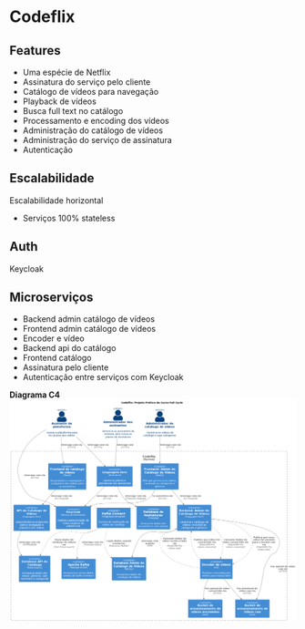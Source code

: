 # Codeflix

## Features

- Uma espécie de Netflix
- Assinatura do serviço pelo cliente
- Catálogo de vídeos para navegação
- Playback de vídeos
- Busca full text no catálogo
- Processamento e encoding dos vídeos
- Administração do catálogo de vídeos
- Administração do serviço de assinatura
- Autenticação

## Escalabilidade

Escalabilidade horizontal

- Serviços 100% stateless

## Auth

Keycloak

## Microserviços

- Backend admin catálogo de vídeos
- Frontend admin catálogo de vídeos
- Encoder e vídeo
- Backend api do catálogo
- Frontend catálogo
- Assinatura pelo cliente
- Autenticação entre serviços com Keycloak

**Diagrama C4**
![Diagrama C4](docs/c4-diagram.png)
